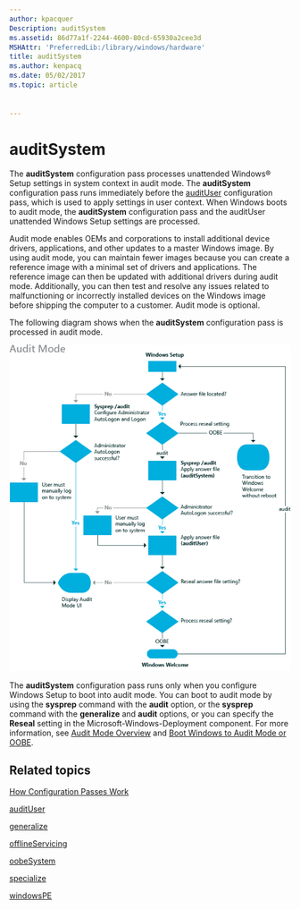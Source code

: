 ```yaml
---
author: kpacquer
Description: auditSystem
ms.assetid: 86d77a1f-2244-4600-80cd-65930a2cee3d
MSHAttr: 'PreferredLib:/library/windows/hardware'
title: auditSystem
ms.author: kenpacq
ms.date: 05/02/2017
ms.topic: article


---
```


# auditSystem


The **auditSystem** configuration pass processes unattended Windows® Setup settings in system context in audit mode. The **auditSystem** configuration pass runs immediately before the [auditUser](audituser.md) configuration pass, which is used to apply settings in user context. When Windows boots to audit mode, the **auditSystem** configuration pass and the auditUser unattended Windows Setup settings are processed.

Audit mode enables OEMs and corporations to install additional device drivers, applications, and other updates to a master Windows image. By using audit mode, you can maintain fewer images because you can create a reference image with a minimal set of drivers and applications. The reference image can then be updated with additional drivers during audit mode. Additionally, you can then test and resolve any issues related to malfunctioning or incorrectly installed devices on the Windows image before shipping the computer to a customer. Audit mode is optional.

The following diagram shows when the **auditSystem** configuration pass is processed in audit mode.

![auditmode configuration pass](images/dep-win8-l-auditmode.jpg)

The **auditSystem** configuration pass runs only when you configure Windows Setup to boot into audit mode. You can boot to audit mode by using the **sysprep** command with the **audit** option, or the **sysprep** command with the **generalize** and **audit** options, or you can specify the **Reseal** setting in the Microsoft-Windows-Deployment component. For more information, see [Audit Mode Overview](audit-mode-overview.md) and [Boot Windows to Audit Mode or OOBE](boot-windows-to-audit-mode-or-oobe.md).

## <span id="related_topics"></span>Related topics


[How Configuration Passes Work](how-configuration-passes-work.md)

[auditUser](audituser.md)

[generalize](generalize.md)

[offlineServicing](offlineservicing.md)

[oobeSystem](oobesystem.md)

[specialize](specialize.md)

[windowsPE](windowspe.md)

 

 







